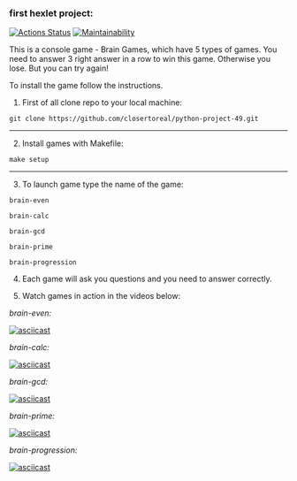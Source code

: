 ### first hexlet project:
[![Actions Status](https://github.com/closertoreal/python-project-49/actions/workflows/hexlet-check.yml/badge.svg)](https://github.com/closertoreal/python-project-49/actions) [![Maintainability](https://api.codeclimate.com/v1/badges/a6cc2edafa0b4c95cb10/maintainability)](https://codeclimate.com/github/closertoreal/python-project-49/maintainability)

This is a console game - Brain Games, which have 5 types of games. 
You need to answer 3 right answer in a row to win this game. 
Otherwise you lose. But you can try again!

To install the game follow the instructions. 

1. First of all clone repo to your local machine:
   
`git clone https://github.com/closertoreal/python-project-49.git`

***

2. Install games with Makefile:

`make setup`

***

3. To launch game type the name of the game:

`brain-even`

`brain-calc`

`brain-gcd`

`brain-prime`

`brain-progression`


4. Each game will ask you questions and you need to answer correctly. 

5. Watch games in action in the videos below:

*brain-even:*

[![asciicast](https://asciinema.org/a/fXq8l0d6txMCIJf9Iq1t2O1d6.svg)](https://asciinema.org/a/fXq8l0d6txMCIJf9Iq1t2O1d6)

*brain-calc:*

[![asciicast](https://asciinema.org/a/8gCNJipWdE2Xe3SFp4qvyguh4.svg)](https://asciinema.org/a/8gCNJipWdE2Xe3SFp4qvyguh4)

*brain-gcd:*

[![asciicast](https://asciinema.org/a/cJtmdp2wRfSLbHS9l3YkKL4vT.svg)](https://asciinema.org/a/cJtmdp2wRfSLbHS9l3YkKL4vT)

*brain-prime:*

[![asciicast](https://asciinema.org/a/DDzImHZv9btdlOXlLiJmArjAo.svg)](https://asciinema.org/a/DDzImHZv9btdlOXlLiJmArjAo)

*brain-progression:*

[![asciicast](https://asciinema.org/a/g5KLeNCcGUJW0Dtn3Dy8BMfoq.svg)](https://asciinema.org/a/g5KLeNCcGUJW0Dtn3Dy8BMfoq)


